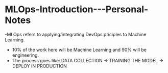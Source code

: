 # MLOps-Introduction---Personal-Notes
-MLOps refers to applying/integrating DevOps priciples to Machine Learning.
- 10% of the work here will be Machine  Learning and 90% will be engineering.
- The process goes like:
  DATA COLLECTION -> TRAINING THE MODEL -> DEPLOY IN PRODUCTION

